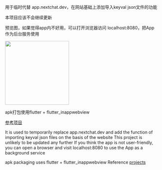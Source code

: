 用于临时代替 app.nextchat.dev，在网站基础上添加导入keyval json文件的功能

本项目应该不会继续更新

预览图，如果觉得app内不好用，可以打开浏览器访问 localhost:8080，把App作为后台服务使用

<img src="https://github.com/gitgitTrue/NextChatTempAPP/0.jpg" width="210px">

apk打包使用flutter + flutter_inappwebview

[参考项目](https://github.com/jmgaooo/ChatGPT-Next-APP)


It is used to temporarily replace app.nextchat.dev and add the function of importing keyval json files on the basis of the website
This project is unlikely to be updated any further
If you think the app is not user-friendly, you can open a browser and visit localhost:8080 to use the App as a background service

apk packaging uses flutter + flutter_inappwebview
Reference [projects](https://github.com/jmgaooo/ChatGPT-Next-APP)
